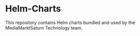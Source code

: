 # Helm-Charts

This repository contains Helm charts bundled and used by the MediaMarktSaturn Technology team.
